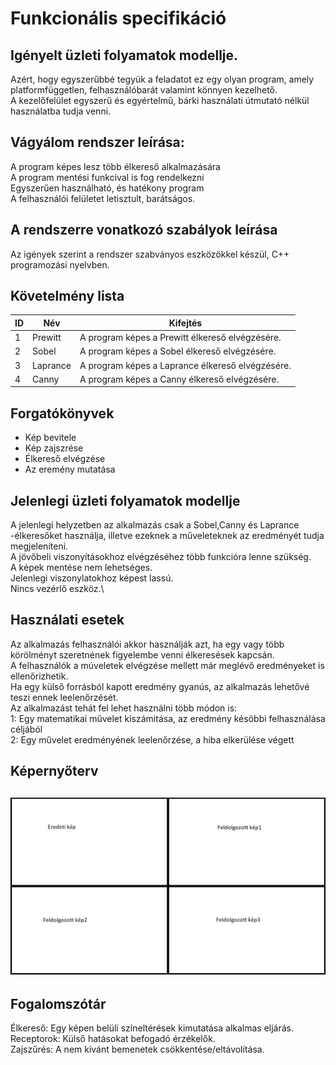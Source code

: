 <h1>Funkcionális specifikáció</h1>


<h2>Igényelt üzleti folyamatok modellje.</h2>
<p>Azért, hogy egyszerűbbé tegyük a feladatot ez egy olyan program, amely platformfüggetlen, felhasználóbarát valamint könnyen kezelhető.</br>
A kezelőfelület egyszerű és egyértelmű, bárki használati útmutató nélkül használatba tudja venni.</br>
</p>

<h2>Vágyálom rendszer leírása:</h2>
<p>
    A program képes lesz több élkereső alkalmazására <br>
    A program mentési funkcival is fog rendelkezni <br>
    Egyszerűen használható, és hatékony program <br>
    A felhasználói felületet letisztult, barátságos. <br>
</p>

<h2>A rendszerre vonatkozó szabályok leírása</h2>
<p>
    Az igények szerint a rendszer szabványos eszközökkel készül, C++ programozási nyelvben. <br>

<h2>Követelmény lista</h2>

| ID | Név | Kifejtés |
|---|---|---|
|1| Prewitt|A program képes a Prewitt élkereső elvégzésére.|
|2| Sobel|A program képes a Sobel élkereső elvégzésére.|
|3| Laprance|A program képes a Laprance élkereső elvégzésére.|
|4| Canny|A program képes a Canny élkereső elvégzésére.|
</p>

<h2>Forgatókönyvek</h2>
<ul>
<li> Kép bevitele </li>
<li> Kép zajszrése</li>
<li> Élkereső elvégzése</li>
<li> Az eremény mutatása</li> 
</ul>

<h2>Jelenlegi üzleti folyamatok modellje</h2>

A jelenlegi helyzetben az alkalmazás csak a Sobel,Canny és Laprance -élkeresőket használja, illetve ezeknek a műveleteknek az eredményét tudja megjeleníteni.\
A jövőbeli viszonyításokhoz elvégzéséhez több funkcióra lenne szükség.\
A képek mentése nem lehetséges.\
Jelenlegi viszonylatokhoz képest lassú.\
Nincs vezérlő eszköz.\

<h2>Használati esetek</h2>

Az alkalmazás felhasználói akkor használják azt, ha egy vagy több körölményt szeretnének figyelembe venni élkeresések kapcsán.\
A felhasználók a múveletek elvégzése mellett már meglévő eredményeket is ellenőrizhetik.\
Ha egy külső forrásból kapott eredmény gyanús, az alkalmazás lehetővé teszi ennek leelenőrzését.\
Az alkalmazást tehát fel lehet használni több módon is:\
1: Egy matematikai művelet kiszámitása, az eredmény késöbbi felhasználása céljából\
2: Egy művelet eredményének leelenőrzése, a hiba elkerülése végett

<h2>Képernyőterv<h2>

![Képernyőterv az alkalmazásról](images/kepernyo.png)

<h2>Fogalomszótár</h2>
   <p>Élkereső: Egy képen belüli színeltérések kimutatása alkalmas eljárás.<br>
   Receptorok: Külső hatásokat befogadó érzékelők.<br>
   Zajszűrés: A nem kívánt bemenetek csökkentése/eltávolítása.</p>
